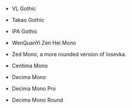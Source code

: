 -   VL Gothic
-   Takao Gothic
-   IPA Gothic
-   WenQuanYi Zen Hei Mono
-   Zed Mono, a more rounded version of Iosevka.

-   Centima Mono
-   Decima Mono
-   Decima Mono Pro
-   Decima Mono Round

